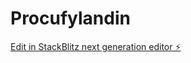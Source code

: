 # Procufylandin

[Edit in StackBlitz next generation editor ⚡️](https://stackblitz.com/~/github.com/SirLucaMartino/Procufylandin)